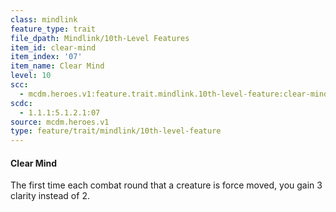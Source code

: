 ```yaml
---
class: mindlink
feature_type: trait
file_dpath: Mindlink/10th-Level Features
item_id: clear-mind
item_index: '07'
item_name: Clear Mind
level: 10
scc:
  - mcdm.heroes.v1:feature.trait.mindlink.10th-level-feature:clear-mind
scdc:
  - 1.1.1:5.1.2.1:07
source: mcdm.heroes.v1
type: feature/trait/mindlink/10th-level-feature
---
```


#### Clear Mind

The first time each combat round that a creature is force moved, you gain 3 clarity instead of 2.

